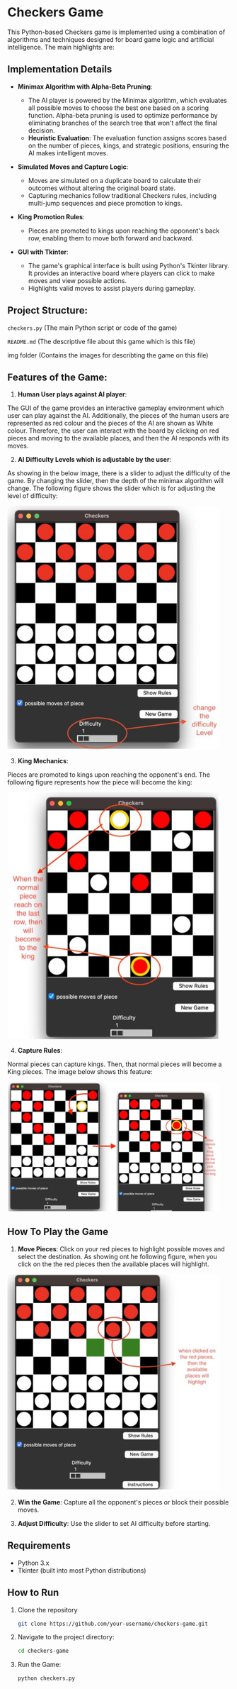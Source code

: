 # Checkers Game

This Python-based Checkers game is implemented using a combination of algorithms and techniques designed for board game logic and artificial intelligence. The main highlights are:

## Implementation Details
- **Minimax Algorithm with Alpha-Beta Pruning**:
  - The AI player is powered by the Minimax algorithm, which evaluates all possible moves to choose the best one based on a scoring function. Alpha-beta pruning is used to optimize performance by eliminating branches of the search tree that won't affect the final decision.
  - **Heuristic Evaluation**: The evaluation function assigns scores based on the number of pieces, kings, and strategic positions, ensuring the AI makes intelligent moves.

- **Simulated Moves and Capture Logic**:
  - Moves are simulated on a duplicate board to calculate their outcomes without altering the original board state.
  - Capturing mechanics follow traditional Checkers rules, including multi-jump sequences and piece promotion to kings.

- **King Promotion Rules**:
  - Pieces are promoted to kings upon reaching the opponent's back row, enabling them to move both forward and backward.

- **GUI with Tkinter**:
  - The game's graphical interface is built using Python's Tkinter library. It provides an interactive board where players can click to make moves and view possible actions.
  - Highlights valid moves to assist players during gameplay.


## Project Structure:

`checkers.py` (The main Python script or code of the game)

`README.md` (The descriptive file about this game which is this file)

img folder (Contains the images for describting the game on this file)

## Features of the Game: 

1. **Human User plays against AI player**: 

The GUI of the game provides an interactive gameplay environment which user
can play against the AI. Additionally, the pieces of the human users are
represented as red colour and the pieces of the AI are shown as White colour.
Therefore, the user can interact with the board by clicking on red pieces and
moving to the available places, and then the AI responds with its moves.

2. **AI Difficulty Levels which is adjustable by the user**: 

As showing in the below image, there is a slider to adjust the difficulty of the game. By changing the
slider, then the depth of the minimax algorithm will change.
The following figure shows the slider which is for adjusting the level of difficulty:

<img src="img/difficulity.png" alt="difficulity" width="480" height="auto">


3. **King Mechanics**:

Pieces are promoted to kings upon reaching the opponent's end. The following figure represents how the piece will become the king:

<img src="img/king.png" alt="King" width="480" height="auto">

4. **Capture Rules**:

Normal pieces can capture kings. Then, that normal pieces will become a King pieces. The image below shows this feature: 


<img src="img/capture.png" alt="capture rule" width="480" height="auto">


## How To Play the Game

1. **Move Pieces**: Click on your red pieces to highlight possible moves and select the destination. As showing ont he following figure, when you click on the the red pieces then the available places will highlight.

<img src="img/moves.png" alt="moves rule" width="480" height="auto">

2. **Win the Game**: Capture all the opponent's pieces or block their possible moves.

3. **Adjust Difficulty**: Use the slider to set AI difficulty before starting.


## Requirements
- Python 3.x
- Tkinter (built into most Python distributions)


## How to Run 
1. Clone the repository
   ``` bash
   git clone https://github.com/your-username/checkers-game.git
2. Navigate to the project directory:
   ``` bash
   cd checkers-game
 3. Run the Game:
    ``` bash
    python checkers.py 
